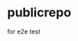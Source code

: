 # publicrepo
for e2e test























































































































































































































































































































































































































































































































































































































































































































































































































































































































































































































































































































































































































































































































































































































































































































































































































































































































































































































































































































































































































































































































































































































































































































































































































































































































































































































































































































































































































































































































































































































































































































































































































































































































































































































































































































































































































































































































































































































































































































































































































































































































































































































































































































































































































































































































































































































































































































































































































































